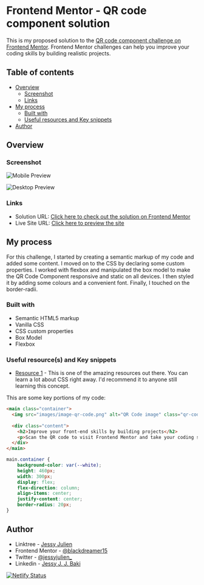 # Frontend Mentor - QR code component solution

This is my proposed solution to the [QR code component challenge on Frontend Mentor](https://www.frontendmentor.io/challenges/qr-code-component-iux_sIO_H).
Frontend Mentor challenges can help you improve your coding skills by building realistic projects. 

## Table of contents

- [Overview](#overview)
  - [Screenshot](#screenshot)
  - [Links](#links)
- [My process](#my-process)
  - [Built with](#built-with)
  - [Useful resources and Key snippets](#useful-resources-and-key-snippets)
- [Author](#author)


## Overview

### Screenshot

![Mobile Preview](./preview/Screenshot%20(855).png)

![Desktop Preview](./preview/Screenshot%20(856).png)



### Links

- Solution URL: [Click here to check out the solution on Frontend Mentor](https://www.frontendmentor.io/solutions/qr-code-component-project-rJ9h8KLm9)
- Live Site URL: [Click here to preview the site](https://qr-code-component-page.netlify.app/)

## My process
For this challenge, I started by creating a semantic markup of my code and added some content. I moved on to the CSS by declaring some custom properties. I worked with flexbox and manipulated the box model to make the QR Code Component responsive and static on all devices. I then styled it by adding some colours and a convenient font. Finally, I touched on the border-radii.


### Built with

- Semantic HTML5 markup
- Vanilla CSS
- CSS custom properties
- Box Model
- Flexbox


### Useful resource(s) and Key snippets

- [Resource 1](https://www.w3schools.com/css/) - This is one of the amazing resources out there. You can learn a lot about CSS right away. I'd recommend it to anyone still learning this concept.

This are some key portions of my code:

```html
<main class="container">
  <img src="images/image-qr-code.png" alt="QR Code image" class="qr-code-img">
  
  <div class="content">
    <h2>Improve your front-end skills by building projects</h2>
    <p>Scan the QR code to visit Frontend Mentor and take your coding skills to the next level</p>
  </div>
</main>
```
```css
main.container {
    background-color: var(--white);
    height: 460px;
    width: 300px;
    display: flex;
    flex-direction: column;
    align-items: center;
    justify-content: center;
    border-radius: 20px;
}
```

## Author

- Linktree - [Jessy Julien](https://www.linktr.ee/jessyjulien_)
- Frontend Mentor - [@blackdreamer15](https://www.frontendmentor.io/profile/blackdreamer15)
- Twitter - [@jessyjulien_](https://www.twitter.com/jessyjulien_)
- Linkedin - [Jessy J. J. Baki](https://www.linkedin.com/in/jessy-justice-julien-baki/)


[![Netlify Status](https://api.netlify.com/api/v1/badges/7f13abc3-5452-4181-b448-d3b0483d6a18/deploy-status)](https://app.netlify.com/sites/qr-code-component-page/deploys)

